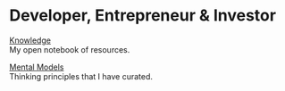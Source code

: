 # Developer, Entrepreneur & Investor

[Knowledge](/knowledge/) <br />My open notebook of resources.

[Mental Models](/mental-models/) <br />Thinking principles that I have curated.



